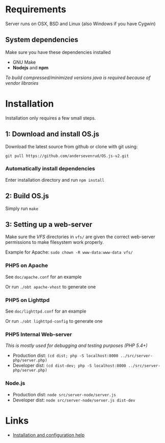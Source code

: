 # Requirements
Server runs on OSX, BSD and Linux (also Windows if you have Cygwin)

## System dependencies

Make sure you have these dependencies installed

* GNU Make
* **Nodejs** and **npm**

_To build compressed/minimized versions java is required because of vendor libraries_

# Installation
Installation only requires a few small steps.

## 1: Download and install OS.js

Download the latest source from github or clone with git using:

`git pull https://github.com/andersevenrud/OS.js-v2.git`

### Automatically install dependencies

Enter installation directory and run `npm install`

## 2: Build OS.js

Simply run `make`

## 3: Setting up a web-server

Make sure the _VFS_ directories in `vfs/` are given the correct web-server permissions to make filesystem work properly.

Example for Apache: `sudo chown -R www-data:www-data vfs/`

### PHP5 on Apache

See `doc/apache.conf` for an example

Or run `./obt apache-vhost` to generate one

### PHP5 on Lighttpd

See `doc/lighttpd.conf` for an example

Or run `./obt lighttpd-config` to generate one

### PHP5 Internal Web-server
*This is mostly used for debugging and testing purposes (PHP 5.4+)*

* Production dist: `(cd dist; php -S localhost:8000 ../src/server-php/server.php)`
* Developer dist: `(cd dist-dev; php -S localhost:8000 ../src/server-php/server.php)`

### Node.js

* Production dist: `node src/server-node/server.js`
* Developer dist: `node src/server-node/server.js dist-dev`

# Links

* [Installation and configuration help](https://github.com/andersevenrud/OS.js-v2/wiki/Installation%20and%20Configuration)
